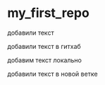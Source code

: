 # my_first_repo

добавили текст

добавили текст в гитхаб


добавим текст локально

добавили текст в новой ветке